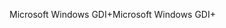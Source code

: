 <span data-ttu-id="b394f-101">Microsoft Windows GDI+</span><span class="sxs-lookup"><span data-stu-id="b394f-101">Microsoft Windows GDI+</span></span>